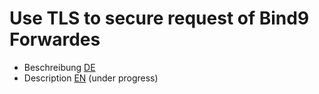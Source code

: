 # Use TLS to secure request of Bind9 Forwardes 

* Beschreibung [DE](README_de.md)
* Description [EN](README_en.md) (under progress)
